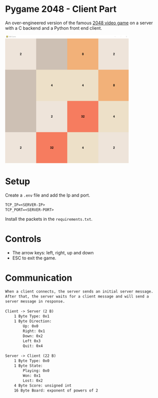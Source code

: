 # Pygame 2048 -  Client Part
An over-engineered version of the famous [2048 video game](https://en.wikipedia.org/wiki/2048_(video_game)) 
on a server with a C backend and a Python front end client.

<img src="doc/game.PNG" alt="drawing" width="400"/>

# Setup
Create a `.env` file and add the Ip and port. 
```
TCP_IP=<SERVER-IP>
TCP_PORT=<SERVER-PORT>
```
Install the packets in the `requirements.txt`.

# Controls 
- The arrow keys: left, right, up and down 
- ESC to exit the game. 

# Communication

```
When a client connects, the server sends an initial server message.
After that, the server waits for a client message and will send a server message in response.

Client -> Server (2 B)
    1 Byte Type: 0x1
    1 Byte Direction:
        Up: 0x0
        Right: 0x1
        Down: 0x2
        Left 0x3
        Quit: 0x4

Server -> Client (22 B)
    1 Byte Type: 0x0
    1 Byte State:
        Playing: 0x0
        Won: 0x1
        Lost: 0x2
    4 Byte Score: unsigned int
    16 Byte Board: exponent of powers of 2
```


